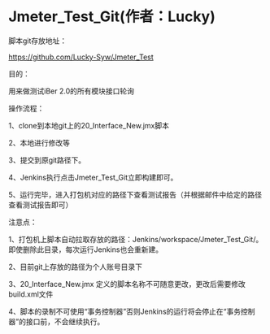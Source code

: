 # Jmeter_Test_Git(作者：Lucky)

脚本git存放地址：

https://github.com/Lucky-Syw/Jmeter_Test

目的：

用来做测试iBer 2.0的所有模块接口轮询

操作流程：

1、clone到本地git上的20_Interface_New.jmx脚本

2、本地进行修改等

3、提交到原git路径下。

4、Jenkins执行点击Jmeter_Test_Git立即构建即可。

5、运行完毕，进入打包机对应的路径下查看测试报告（并根据邮件中给定的路径查看测试报告即可）


注意点：

1、打包机上脚本自动拉取存放的路径：Jenkins/workspace/Jmeter_Test_Git/。即使删除此目录，每次运行Jenkins也会重新建。

2、目前git上存放的路径为个人账号目录下

3、20_Interface_New.jmx 定义的脚本名称不可随意更改，更改后需要修改build.xml文件

4、脚本的录制不可使用“事务控制器”否则Jenkins的运行将会停止在“事务控制器”的接口前，不会继续执行。


